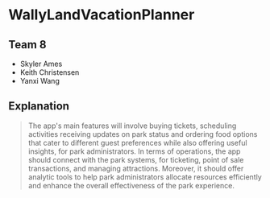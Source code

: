 # WallyLandVacationPlanner

## Team 8
- Skyler Ames
- Keith Christensen
- Yanxi Wang

## Explanation
> The app's main features will involve buying tickets, scheduling activities receiving updates on park status and ordering food options that cater to different guest preferences while also offering useful insights, for park administrators. In terms of operations, the app should connect with the park systems, for ticketing, point of sale transactions, and managing attractions. Moreover, it should offer analytic tools to help park administrators allocate resources efficiently and enhance the overall effectiveness of the park experience.  
